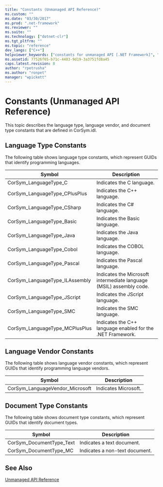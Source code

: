 ```yaml
---
title: "Constants (Unmanaged API Reference)"
ms.custom: ""
ms.date: "03/30/2017"
ms.prod: ".net-framework"
ms.reviewer: ""
ms.suite: ""
ms.technology: ["dotnet-clr"]
ms.tgt_pltfrm: ""
ms.topic: "reference"
dev_langs: ["C++"]
helpviewer_keywords: ["constants for unmanaged API [.NET Framework]", "native API reference [.NET Framework], constants", "unmanaged API reference [.NET Framework], constants"]
ms.assetid: 77526f65-b71c-4483-9d19-3a3751fd8a45
caps.latest.revision: 8
author: "rpetrusha"
ms.author: "ronpet"
manager: "wpickett"
---
```

# Constants (Unmanaged API Reference)
This topic describes the language type, language vendor, and document type constants that are defined in CorSym.idl.  
  
## Language Type Constants  
 The following table shows language type constants, which represent GUIDs that identify programming languages.  
  
|Symbol|Description|  
|------------|-----------------|  
|CorSym_LanguageType_C|Indicates the C language.|  
|CorSym_LanguageType_CPlusPlus|Indicates the C++ language.|  
|CorSym_LanguageType_CSharp|Indicates the C# language.|  
|CorSym_LanguageType_Basic|Indicates the Basic language.|  
|CorSym_LanguageType_Java|Indicates the Java language.|  
|CorSym_LanguageType_Cobol|Indicates the COBOL language.|  
|CorSym_LanguageType_Pascal|Indicates the Pascal language.|  
|CorSym_LanguageType_ILAssembly|Indicates the Microsoft intermediate language (MSIL) assembly code.|  
|CorSym_LanguageType_JScript|Indicates the JScript language.|  
|CorSym_LanguageType_SMC|Indicates the SMC language.|  
|CorSym_LanguageType_MCPlusPlus|Indicates the C++ language enabled for the .NET Framework.|  
  
## Language Vendor Constants  
 The following table shows language vendor constants, which represent GUIDs that identify programming language vendors.  
  
|Symbol|Description|  
|------------|-----------------|  
|CorSym_LanguageVendor_Microsoft|Indicates Microsoft.|  
  
## Document Type Constants  
 The following table shows document type constants, which represent GUIDs that identify document types.  
  
|Symbol|Description|  
|------------|-----------------|  
|CorSym_DocumentType_Text|Indicates a text document.|  
|CorSym_DocumentType_MC|Indicates a non-text document.|  
  
## See Also  
 [Unmanaged API Reference](../../../docs/framework/unmanaged-api/index.md)
